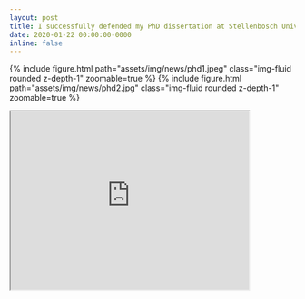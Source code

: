 ```yaml
---
layout: post
title: I successfully defended my PhD dissertation at Stellenbosch University
date: 2020-01-22 00:00:00-0000
inline: false
---
```


{% include figure.html path="assets/img/news/phd1.jpeg" class="img-fluid rounded z-depth-1" zoomable=true %}
{% include figure.html path="assets/img/news/phd2.jpg" class="img-fluid rounded z-depth-1" zoomable=true %}

<iframe width="420" height="315"
src="https://www.youtube.com/embed/sF7bixXnzVE">
</iframe>
